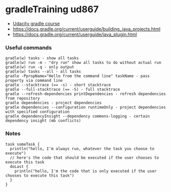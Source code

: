 # gradleTraining ud867

- [Udacity gradle course](https://classroom.udacity.com/courses/ud867)
- https://docs.gradle.org/current/userguide/building_java_projects.html
- https://docs.gradle.org/current/userguide/java_plugin.html

### Useful commands

```
gradle(w) tasks - show all tasks
gradle(w) run -m - "dry run" show all tasks to do without actual run 
gradle(w) run -q - only output 
gradle(w) tasks --all - all tasks
gradle -PpropName="Hello from the command line" taskName - pass property via command line
gradle --stacktrace (== -s) - short stacktrace
gradle --full-stacktrace (== -S) - full stacktrace
gradle --refresh-dependencies printDependencies - refresh dependencies from repository
gradle dependencies - project dependencies
gradle dependencies --configuration runtimeOnly - project dependencies with specified configuration
gradle dependencyInsight --dependency commons-logging - certain dependency insight (mb conflicts) 
```

### Notes

```
task someTask {
  println("hello, I'm always run, whatever the task you choose to execute")
  // here's the code that should be executed if the user chooses to execute this task
  doLast { 
    println("hello, I'm the code that is only executed if the user chooses to execute this task")
  }
}
```
